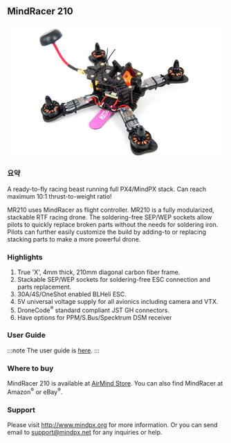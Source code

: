 ## MindRacer 210

![MindRacer 210](../../assets/hardware/hardware-mindracer210.png)

### 요약

A ready-to-fly racing beast running full PX4/MindPX stack. Can reach maximum 10:1 thrust-to-weight ratio!

MR210 uses MindRacer as flight controller. MR210 is a fully modularized, stackable RTF racing drone. The soldering-free SEP/WEP sockets allow pilots to quickly replace broken parts without the needs for soldering iron. Pilots can further easily customize the build by adding-to or replacing stacking parts to make a more powerful drone.

### Highlights

1. True 'X', 4mm thick, 210mm diagonal carbon fiber frame.
2. Stackable SEP/WEP sockets for soldering-free ESC connection and parts replacement.
3. 30A/4S/OneShot enabled BLHeli ESC.
4. 5V universal voltage supply for all avionics including camera and VTX.
5. DroneCode<sup>&reg;</sup> standard compliant JST GH connectors.
6. Have options for PPM/S.Bus/Specktrum DSM receiver

### User Guide

:::note
The user guide is [here](http://mindpx.net/assets/accessories/MR210usermanual_pdf.pdf).
:::

### Where to buy

MindRacer 210 is available at [AirMind Store](http://drupal.xitronet.com/?q=catalog). You can also find MindRacer at Amazon<sup>&reg;</sup> or eBay<sup>&reg;</sup>.

### Support

Please visit http://www.mindpx.org for more information. Or you can send email to <support@mindpx.net> for any inquiries or help.